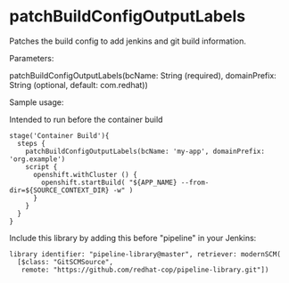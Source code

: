 # patchBuildConfigOutputLabels

Patches the build config to add jenkins and git build information.

Parameters:

patchBuildConfigOutputLabels(bcName: String (required), domainPrefix: String (optional, default: com.redhat))

Sample usage:

Intended to run before the container build
```
stage('Container Build'){
  steps {
    patchBuildConfigOutputLabels(bcName: 'my-app', domainPrefix: 'org.example')
    script {
      openshift.withCluster () {
        openshift.startBuild( "${APP_NAME} --from-dir=${SOURCE_CONTEXT_DIR} -w" )
      }
    }
  }
}
```

Include this library by adding this before "pipeline" in your Jenkins:
```
library identifier: "pipeline-library@master", retriever: modernSCM(
  [$class: "GitSCMSource",
   remote: "https://github.com/redhat-cop/pipeline-library.git"])

